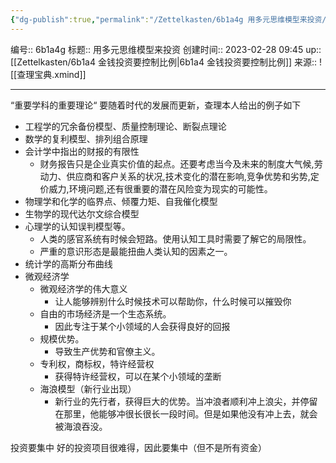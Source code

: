 ```yaml
---
{"dg-publish":true,"permalink":"/Zettelkasten/6b1a4g 用多元思维模型来投资/","dgPassFrontmatter":true}
---
```


编号:: 6b1a4g
标题:: 用多元思维模型来投资
创建时间:: 2023-02-28 09:45
up:: [[Zettelkasten/6b1a4 金钱投资要控制比例\|6b1a4 金钱投资要控制比例]]
来源:: ![[查理宝典.xmind]]

---

“重要学科的重要理论“
要随着时代的发展而更新，查理本人给出的例子如下
- 工程学的冗余备份模型、质量控制理论、断裂点理论
- 数学的复利模型、排列组合原理
- 会计学中指出的财报的有限性
	- 财务报告只是企业真实价值的起点。还要考虑当今及未来的制度大气候,劳动力、供应商和客户关系的状况,技术变化的潜在影响,竞争优势和劣势,定价威力,环境问题,还有很重要的潜在风险变为现实的可能性。
- 物理学和化学的临界点、倾覆力矩、自我催化模型
- 生物学的现代达尔文综合模型
- 心理学的认知误判模型等。
	- 人类的感官系统有时候会短路。使用认知工具时需要了解它的局限性。
	- 严重的意识形态是最能扭曲人类认知的因素之一。
- 统计学的高斯分布曲线
- 微观经济学
	- 微观经济学的伟大意义
		- 让人能够辨别什么时候技术可以帮助你，什么时候可以摧毁你
	- 自由的市场经济是一个生态系统。
		- 因此专注于某个小领域的人会获得良好的回报
	- 规模优势。
		- 导致生产优势和官僚主义。
	- 专利权，商标权，特许经营权
		- 获得特许经营权，可以在某个小领域的垄断
	- 海浪模型（新行业出现）
		- 新行业的先行者，获得巨大的优势。当冲浪者顺利冲上浪尖，并停留在那里，他能够冲很长很长一段时间。但是如果他没有冲上去，就会被海浪吞没。


投资要集中
好的投资项目很难得，因此要集中（但不是所有资金）